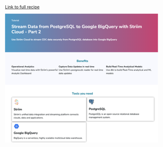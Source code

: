 [Link to full recipe](https://www.striim.com/tutorial/stream-data-from-postgresql-to-google-bigquery-with-striim-cloud-part-2/)

![Striim, PostgresCDC](https://github.com/striim/recipes/blob/main/striim-postgres-cdc/image.png)

